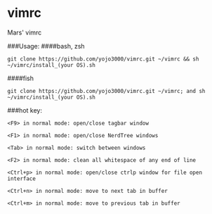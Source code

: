 # vimrc
Mars' vimrc

###Usage:
####bash, zsh
```
git clone https://github.com/yojo3000/vimrc.git ~/vimrc && sh ~/vimrc/install_(your OS).sh
```
####fish
 ```
git clone https://github.com/yojo3000/vimrc.git ~/vimrc; and sh ~/vimrc/install_(your OS).sh
```



###hot key:
```
<F9> in normal mode: open/close tagbar window
```

```
<F1> in normal mode: open/close NerdTree windows
```

```
<Tab> in normal mode: switch between windows
```

```
<F2> in normal mode: clean all whitespace of any end of line
```

```
<Ctrl+p> in normal mode: open/close ctrlp window for file open interface
```

```
<Ctrl+n> in normal mode: move to next tab in buffer
```

```
<Ctrl+m> in normal mode: move to previous tab in buffer
```
